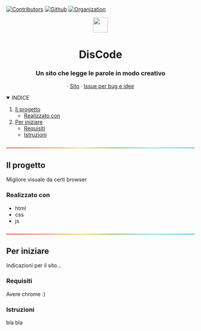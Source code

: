 [![Contributors][contributors-shield]][contributors-url]
[![Github][github-shield]][github-url]
[![Organization][organization-shield]][organization-url]

<p align="center">
  <a href = "https://rodolfi-simone-zhan-sara.github.io">
    <img src="risorse/favicon.ico" width="40" height="40">
  </a>
  <h1 align="center">DisCode</h1>
  <h3 align="center"> Un sito che legge le parole in modo creativo </h3>
  <p align="center">
    ·
    <a href = "https://rodolfi-simone-zhan-sara.github.io">Sito</a>
    ·
    <a href="https://github.com/Rodolfi-Simone-Zhan-Sara/Rodolfi-Simone-Zhan-Sara.github.io/issues">Issue per bug e idee</a>
  </p>
</p>


<details open="open">
  <summary>INDICE</summary>
  <ol>
    <li>
      <a href="#il-progetto">Il progetto</a>
      <ul>
        <li><a href="#realizzato-con">Realizzato con</a></li>
      </ul>
    </li>
    <li>
      <a href="#per-iniziare">Per iniziare</a>
      <ul>
        <li><a href="#requisiti">Requisiti</a></li>
        <li><a href="#istruzioni">Istruzioni</a></li>
  </ol>
</details>

<img src="risorse/rainbow.png">

## Il progetto
Migliore visuale da certi browser


### Realizzato con

* html
* css
* js

<img src="risorse/rainbow.png">

## Per iniziare

Indicazioni per il sito...

### Requisiti

Avere chrome :)

### Istruzioni

bla bla
<!-- MARKDOWN LINKS & IMAGES -->
[contributors-shield]: https://img.shields.io/badge/CONTRIBUTORS-%202-red
[contributors-url]: https://github.com/Rodolfi-Simone-Zhan-Sara/Rodolfi-Simone-Zhan-Sara.github.io/graphs/contributors
[github-shield]: https://img.shields.io/badge/GITHUB-%20REPOSITORY-orange
[github-url]: https://github.com/Rodolfi-Simone-Zhan-Sara/Rodolfi-Simone-Zhan-Sara.github.io
[organization-shield]: https://img.shields.io/badge/OUR-ORGANIZATION-yellow
[organization-url]: https://github.com/Rodolfi-Simone-Zhan-Sara
